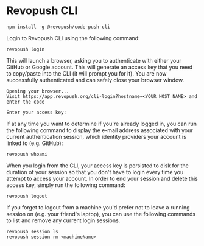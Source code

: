 # Revopush CLI

```shell
npm install -g @revopush/code-push-cli
```

Login to Revopush CLI using the following command:

```shell
revopush login
```

This will launch a browser, asking you to authenticate with either your GitHub or Google account. 
This will generate an access key that you need to copy/paste into the CLI (it will prompt you for it). 
You are now successfully authenticated and can safely close your browser window.


```shell
Opening your browser...
Visit https://app.revopush.org/cli-login?hostname=<YOUR_HOST_NAME> and enter the code

Enter your access key:
```

If at any time you want to determine if you're already logged in, you can run the following command to display the e-mail address associated with your current authentication session, which identity providers your account is linked to (e.g. GitHub):

```shell
revopush whoami
```

When you login from the CLI, your access key is persisted to disk for the duration of your session so that you don't have to login every time you attempt to access your account. In order to end your session and delete this access key, simply run the following command:

```shell
revopush logout
```

If you forget to logout from a machine you'd prefer not to leave a running session on (e.g. your friend's laptop), you can use the following commands to list and remove any current login sessions.

```shell
revopush session ls
revopush session rm <machineName>
```
